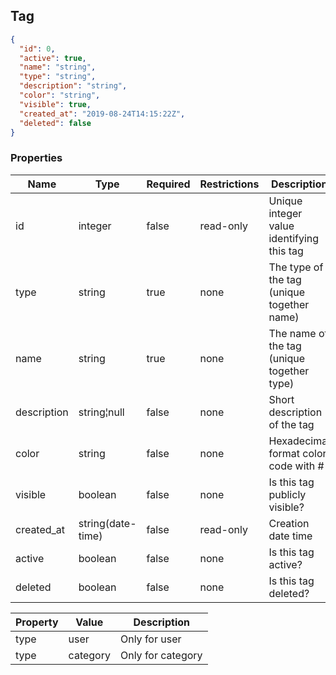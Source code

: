 <h2 id="tocS_Tag">Tag</h2>
<!-- backwards compatibility -->
<a id="schematag"></a>
<a id="schema_Tag"></a>
<a id="tocStag"></a>
<a id="tocstag"></a>

```json
{
  "id": 0,
  "active": true,
  "name": "string",
  "type": "string",
  "description": "string",
  "color": "string",
  "visible": true,
  "created_at": "2019-08-24T14:15:22Z",
  "deleted": false
}

```

### Properties

|Name|Type|Required|Restrictions|Description|
|---|---|---|---|---|
|id|integer|false|read-only|Unique integer value identifying this tag|
|type|string|true|none|The type of the tag (unique together name)|
|name|string|true|none|The name of the tag (unique together type)|
|description|string¦null|false|none|Short description of the tag|
|color|string|false|none|Hexadecimal format color code with #|
|visible|boolean|false|none|Is this tag publicly visible?|
|created_at|string(date-time)|false|read-only|Creation date time|
|active|boolean|false|none|Is this tag active?|
|deleted|boolean|false|none|Is this tag deleted?|

|Property|Value|Description|
|---|---|---|
|type|user|Only for user|
|type|category|Only for category|
